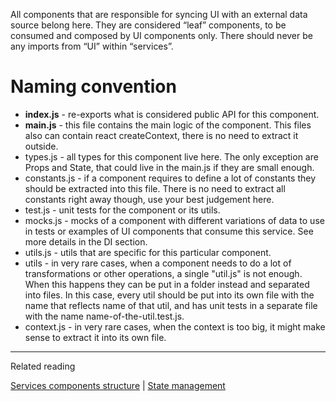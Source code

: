 All components that are responsible for syncing UI with an external data source belong here. They
are considered “leaf” components, to be consumed and composed by UI components only. There should
never be any imports from “UI” within “services”.

# Naming convention

-   **index.js** - re-exports what is considered public API for this component.
-   **main.js** - this file contains the main logic of the component. This files also can contain
    react createContext, there is no need to extract it outside.
-   types.js - all types for this component live here. The only exception are Props and State, that
    could live in the main.js if they are small enough.
-   constants.js - if a component requires to define a lot of constants they should be extracted
    into this file. There is no need to extract all constants right away though, use your best
    judgement here.
-   test.js - unit tests for the component or its utils.
-   mocks.js - mocks of a component with different variations of data to use in tests or examples of
    UI components that consume this service. See more details in the DI section.
-   utils.js - utils that are specific for this particular component.
-   utils - in very rare cases, when a component needs to do a lot of transformations or other
    operations, a single "util.js" is not enough. When this happens they can be put in a folder
    instead and separated into files. In this case, every util should be put into its own file with
    the name that reflects name of that util, and has unit tests in a separate file with the name
    name-of-the-util.test.js.
-   context.js - in very rare cases, when the context is too big, it might make sense to extract it
    into its own file.

---

Related reading

[Services components structure](structure.md) |
[State management](../../../../state-management/README.md)
